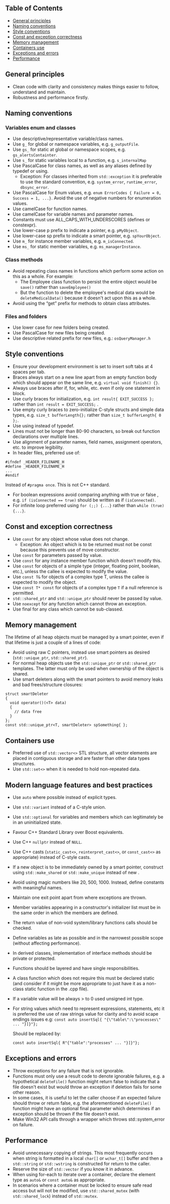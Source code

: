 ## Table of Contents 
- [General principles](#general_principles)
- [Naming conventions](#naming_conventions)
- [Style conventions](#style_conventions)
- [Const and exception correctness](#const_and_exception_correctness)
- [Memory management](#memory_management)
- [Containers use](#containers_use)
- [Exceptions and errors](#exceptions_and_errors)
- [Performance](#performance)

## General principles
* Clean code with clarity and consistency makes things easier to follow, understand and maintain.
* Robustness and performance firstly.

## Naming conventions
### Variables enum and classes
* Use descriptive/representative variable/class names.
* Use `g_` for global or namespace variables, e.g. `g_outputFile`.
* Use `gs_` for static at global or namespace scopes, e.g. `gs_alertsContainter`.
* Use `s_` for static variables local to a function, e.g. `s_internalMap`
* Use PascalCase for class names, as well as any aliases defined by typedef or using.
  * Exception: For classes inherited from `std::exception` it is preferable to use the standard convention, e.g. `system_error`, `runtime_error`, `dbsync_error`.
* Use PascalCase for Enum values, e.g. `enum ErrorCodes { Failure = 0, Success = 1, ...}`. Avoid the use of negative numbers for enumeration values.
* Use camelCase for function names.
* Use camelCase for variable names and parameter names.
* Constants must use ALL_CAPS_WITH_UNDERSCORES (defines or constexpr).
* Use lower-case p prefix to indicate a pointer, e.g. `pMyObject`.
* Use lower-case sp prefix to indicate a smart pointer, e.g. `spYourObject`.
* Use `m_` for instance member variables, e.g. `m_isConnected`.
* Use `ms_` for static member variables, e.g. `ms_managerInstance`.

### Class methods
* Avoid repeating class names in functions which perform some action on this as a whole. For example:
  * The Employee class function to persist the entire object would be `save()` rather than `saveEmployee()`
  * But the function to delete the employee's medical data would be `deleteMedicalData()` because it doesn't act upon this as a whole. 
* Avoid using the “get” prefix for methods to obtain class attributes.

### Files and folders
* Use lower case for new folders being created.
* Use PascalCase for new files being created.
* Use descriptive related prefix for new files, e.g.: `osQueryManager.h`

## Style conventions
* Ensure your development environment is set to insert soft tabs at 4 spaces per tab.
* Braces always start on a new line apart from an empty function body which should appear on the same line, e.g. `virtual void finish() {}`.
* Always use braces after if, for, while, etc. even if only one statement in block.
* Use curly braces for initialization, e.g. `int result{ EXIT_SUCCESS };` rather than `int result = EXIT_SUCCESS;` .
* Use empty curly braces to zero-initialize C-style structs and simple data types, e.g. `size_t bufferLength{};` rather than `size_t bufferLength{ 0 };`.
* Use using instead of typedef.
* Lines must not be longer than 80-90 characters, so break out function declarations over multiple lines.
* Use alignment of parameter names, field names, assignment operators, etc. to improve legibility.
* In header files, preferred use of:
```
#ifndef _HEADER_FILENAME_H
#define _HEADER_FILENAME_H
...
#endif
```
Instead of `#pragma once`. This is not C++ standard.
* For boolean expressions avoid comparing anything with true or false , e.g. `if (isConnected == true)` should be written as if `(isConnected)`.
* For infinite loop preferred using `for (;;) {...}` rather than `while (true) {...}`.

## Const and exception correctness
* Use `const` for any object whose value does not change.
  * Exception: An object which is to be returned must not be const because this prevents use of move constructor.
* Use `const` for parameters passed by value.
* Use `const` for any instance member function which doesn’t modify this.
* Use `const` for objects of a simple type (integer, floating point, boolean, etc.), unless the callee is expected to modify the value.
* Use `const T&` for objects of a complex type T, unless the callee is expected to modify the object.
* Use `const T* const` for objects of a complex type `T` if a null reference is permitted.
* `std::shared_ptr` and `std::unique_ptr` should never be passed by value.
* Use `noexcept` for  any function which cannot throw an exception.
* Use final for any class which cannot be sub-classed.

## Memory management
The lifetime of all heap objects must be managed by a smart pointer, even if that lifetime is just a couple of a lines of code:
* Avoid using raw C pointers, instead use smart pointers as desired (`std::unique_ptr`, `std::shared_ptr`).
* For normal heap objects use the `std::unique_ptr` or `std::shared_ptr` templates. The latter must only be used when ownership of the object is shared.
* Use smart deleters along with the smart pointers to avoid memory leaks and bad frees/structure closures:
```
struct smartDeleter
{
  void operator()(<T> data)
  {
    // data free
  }
};
const std::unique_ptr<T, smartDeleter> spSomething{ };
```

## Containers use
* Preferred use of `std::vector<>` STL structure, all vector elements are placed in contiguous storage and are faster than other data types structures.
* Use `std::set<>` when it is needed to hold non-repeated data.

## Modern language features and best practices
* Use `auto` where possible instead of explicit types.
* Use `std::variant` instead of a C-style union.
* Use `std::optional` for variables and members which can legitimately be in an uninitialized state.
* Favour C++ Standard Library over Boost equivalents.
* Use C++ `nullptr` instead of `NULL`.
* Use C++ casts (`static_cast<>`, `reinterpret_cast<>`, or `const_cast<>` as appropriate) instead of C-style casts.
* If a new object is to be immediately owned by a smart pointer, construct using `std::make_shared` or `std::make_unique` instead of new .
* Avoid using magic numbers like 20, 500, 1000. Instead, define constants with meaningful names.
* Maintain one exit point apart from where exceptions are thrown.
* Member variables appearing in a constructor's initializer list must be in the same order in which the members are defined.
* The return value of non-void system/library functions calls should be checked.
* Define variables as late as possible and in the narrowest possible scope (without affecting performance).
* In derived classes, implementation of interface methods should be private or protected.
* Functions should be layered and have single responsibilities.
* A class function which does not require this must be declared static (and consider if it might be more appropriate to just have it as a non-class static function in the .cpp file).
* If a variable value will be always > to 0 used unsigned int type.
* For string values which need to represent expressions, statements, etc it is preferred the use of raw strings value for clarity and to avoid scape endings issues e.g:
  `const auto insertSql{ "{\"table\":\"processes\" ... "}]}"};`
  
   Should be replaced by:

  `const auto insertSql{ R"{"table":"processes" ... "}]}"};`

## Exceptions and errors
* Throw exceptions for any failure that is not ignorable.
* Functions must only use a result code to denote ignorable failures, e.g. a hypothetical `deleteFile()` function might return false to indicate that a file doesn't exist but would throw an exception if deletion fails for some other reason.
* In some cases, it is useful to let the caller choose if an expected failure should throw or return false, e.g. the aforementioned `deleteFile()` function might have an optional final parameter which determines if an exception should be thrown if the file doesn't exist.
* Make Win32 API calls through a wrapper which throws std::system_error on failure.

## Performance
* Avoid unnecessary copying of strings. This most frequently occurs when string is formatted in a local `char[]` or `wchar_t[]` buffer and then a `std::string` or `std::wstring` is constructed for return to the caller.
* Reserve the size of `std::vector` if you know it in advance.
* When using for-each to iterate over a container, declare the element type as `auto&` or `const auto&` as appropriate.
* In scenarios where a container must be locked to ensure safe read access but will not be modified, use `std::shared_mutex` (with `std::shared_lock`) instead of `std::mutex`.

